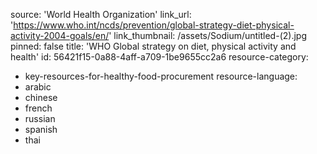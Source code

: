 source: 'World Health Organization'
link_url: 'https://www.who.int/ncds/prevention/global-strategy-diet-physical-activity-2004-goals/en/'
link_thumbnail: /assets/Sodium/untitled-(2).jpg
pinned: false
title: 'WHO Global strategy on diet, physical activity and health'
id: 56421f15-0a88-4aff-a709-1be9655cc2a6
resource-category:
  - key-resources-for-healthy-food-procurement
resource-language:
  - arabic
  - chinese
  - french
  - russian
  - spanish
  - thai
